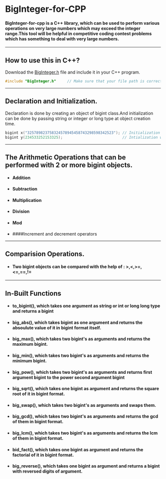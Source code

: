 # BigInteger-for-CPP
#### BigInteger-for-cpp is a C++ library, which can be used to perform various operations on very large numbers which may exceed the integer range.This tool will be helpful in competitive coding contest problems which has something to deal with very large numbers.
---

## How to use this in C++?
Download the [BigInteger.h](https://github.com/yr7000/BigInteger-for-CPP/blob/master/BigInteger.h) file and include it in your C++ program.
```c++
#include "BigInteger.h"     // Make sure that your file path is correct
```
---
## Declaration and Initialization.
Declaration is done by creating an object of bigint class.And initialization can be done by passing string or integer or long type at object creation time.
```c++
bigint x("325789823758324578945458743298598342523"); // Initialization with string 
bigint y(234533252153325);                           // Intialization with long type
```
---
## The Arithmetic Operations that can be performed with 2 or more bigint objects.
-  #### Addition
-  #### Subtraction
-  #### Multiplication
-  #### Division
-  #### Mod
-  ####Increment and decrement operators 
---
## Comparision Operations.
- #### Two bigint objects can be compared with the help of : >,<,>=,<=,==,!=
---
 
 ## In-Built Functions
 - #### to_bigint(), which takes one argument as string or int or long long type and returns a bigint          
 - #### big_abs(), which takes bigint as one argument and returns the absoulute value of it in bigint format itself.           
 - #### big_max(), which takes two bigint's as arguments and returns the maximum bigint.
 - #### big_min(), which takes two bigint's as arguments and returns the minimum bigint.
 - #### big_pow(), which takes two bigint's as arguments and returns first argument bigint to the power second argument bigint
 - #### big_sqrt(), which takes one bigint as argument and returns the square root of it in bigint format.
 - #### big_swap(), which takes two bigint's as arguments and swaps them.
 - #### big_gcd(), which takes two bigint's as arguments and returns the gcd of them in bigint format.
 - #### big_lcm(), which takes two bigint's as arguments and returns the lcm of them in bigint format.
 - #### bid_fact(), which takes one bigint as argument and returns the factorial of it in bigint format.
 - #### big_reverse(), which takes one bigint as argument and returns a bigint with reversed digits of argument.
